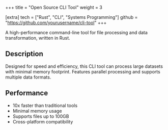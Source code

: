 +++
title = "Open Source CLI Tool"
weight = 3

[extra]
tech = ["Rust", "CLI", "Systems Programming"]
github = "https://github.com/yourusername/cli-tool"
+++

A high-performance command-line tool for file processing and data transformation, written in Rust.

<!-- more -->

## Description
Designed for speed and efficiency, this CLI tool can process large datasets with minimal memory footprint. Features parallel processing and supports multiple data formats.

## Performance
- 10x faster than traditional tools
- Minimal memory usage
- Supports files up to 100GB
- Cross-platform compatibility